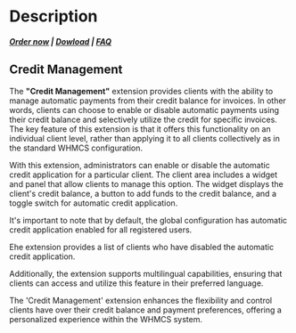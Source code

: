 # Description

#####  [Order now](https://puqcloud.com/whmcs-addon-puq-customization.php) | [Dowload](https://download.puqcloud.com/WHMCS/addons/PUQ-Customization/) | [FAQ](https://faq.puqcloud.com/)

## Credit Management

The **"Credit Management"** extension provides clients with the ability to manage automatic payments from their credit balance for invoices. In other words, clients can choose to enable or disable automatic payments using their credit balance and selectively utilize the credit for specific invoices. The key feature of this extension is that it offers this functionality on an individual client level, rather than applying it to all clients collectively as in the standard WHMCS configuration.

With this extension, administrators can enable or disable the automatic credit application for a particular client. The client area includes a widget and panel that allow clients to manage this option. The widget displays the client's credit balance, a button to add funds to the credit balance, and a toggle switch for automatic credit application.

It's important to note that by default, the global configuration has automatic credit application enabled for all registered users.

Еhe extension provides a list of clients who have disabled the automatic credit application.

Additionally, the extension supports multilingual capabilities, ensuring that clients can access and utilize this feature in their preferred language.

The 'Credit Management' extension enhances the flexibility and control clients have over their credit balance and payment preferences, offering a personalized experience within the WHMCS system.
